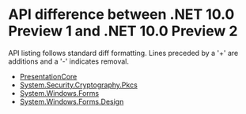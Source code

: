 # API difference between .NET 10.0 Preview 1 and .NET 10.0 Preview 2

API listing follows standard diff formatting.
Lines preceded by a '+' are additions and a '-' indicates removal.

* [PresentationCore](10.0-preview2_PresentationCore.md)
* [System.Security.Cryptography.Pkcs](10.0-preview2_System.Security.Cryptography.Pkcs.md)
* [System.Windows.Forms](10.0-preview2_System.Windows.Forms.md)
* [System.Windows.Forms.Design](10.0-preview2_System.Windows.Forms.Design.md)
